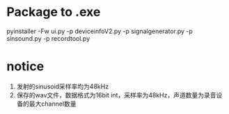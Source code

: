 # Package to .exe
pyinstaller -Fw ui.py -p deviceinfoV2.py -p signalgenerator.py -p sinsound.py -p recordtool.py
# notice
1. 发射的sinusoid采样率均为48kHz
2. 保存的wav文件，数据格式为16bit int，采样率为48kHz，声道数量为录音设备的最大channel数量